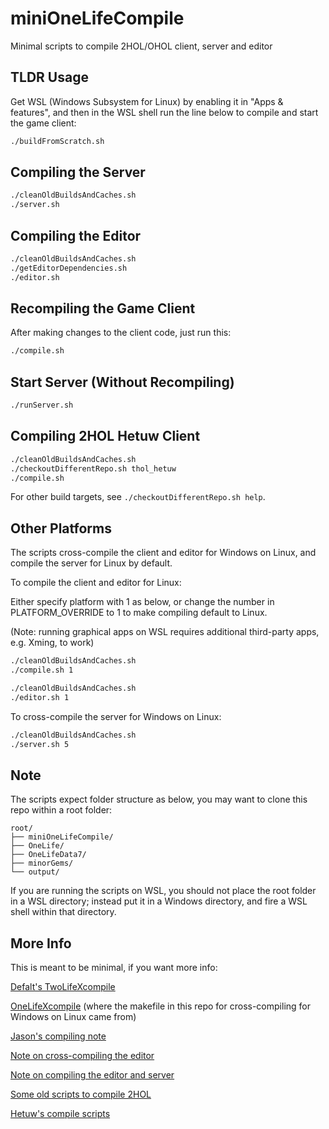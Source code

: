 # miniOneLifeCompile

Minimal scripts to compile 2HOL/OHOL client, server and editor

## TLDR Usage

Get WSL (Windows Subsystem for Linux) by enabling it in "Apps & features", and then in the WSL shell run the line below to compile and start the game client:

```bash
./buildFromScratch.sh
```

## Compiling the Server

```bash
./cleanOldBuildsAndCaches.sh
./server.sh
```

## Compiling the Editor

```bash
./cleanOldBuildsAndCaches.sh
./getEditorDependencies.sh
./editor.sh
```

## Recompiling the Game Client

After making changes to the client code, just run this:

```bash
./compile.sh
```

## Start Server (Without Recompiling)

```bash
./runServer.sh
```

## Compiling 2HOL Hetuw Client

```bash
./cleanOldBuildsAndCaches.sh
./checkoutDifferentRepo.sh thol_hetuw
./compile.sh
```

For other build targets, see `./checkoutDifferentRepo.sh help`.

## Other Platforms

The scripts cross-compile the client and editor for Windows on Linux, and compile the server for Linux by default. 

To compile the client and editor for Linux:

Either specify platform with 1 as below, or change the number in PLATFORM_OVERRIDE to 1 to make compiling default to Linux.

(Note: running graphical apps on WSL requires additional third-party apps, e.g. Xming, to work)

```bash
./cleanOldBuildsAndCaches.sh
./compile.sh 1
```

```bash
./cleanOldBuildsAndCaches.sh
./editor.sh 1
```

To cross-compile the server for Windows on Linux:

```bash
./cleanOldBuildsAndCaches.sh
./server.sh 5
```

## Note 

The scripts expect folder structure as below, you may want to clone this repo within a root folder:
```
root/
├── miniOneLifeCompile/
├── OneLife/
├── OneLifeData7/
├── minorGems/
└── output/
```

If you are running the scripts on WSL, you should not place the root folder in a WSL directory; instead put it in a Windows directory, and fire a WSL shell within that directory.


## More Info

This is meant to be minimal, if you want more info:

[Defalt's TwoLifeXcompile](https://github.com/Defalt36/TwoLifeXcompile)

[OneLifeXcompile](https://github.com/Joriom/OneLifeXcompile) (where the makefile in this repo for cross-compiling for Windows on Linux came from)

[Jason's compiling note](http://onehouronelife.com/compileNotes.php?nocounter=1)

[Note on cross-compiling the editor](https://github.com/jasonrohrer/OneLife/blob/dba27afbcee804026962f9fae319540f45fd6e42/documentation/devProcess/mingwNotes.txt)

[Note on compiling the editor and server](https://github.com/jasonrohrer/OneLife/blob/dba27afbcee804026962f9fae319540f45fd6e42/documentation/EditorAndServerBuildNotes.txt)

[Some old scripts to compile 2HOL](https://github.com/twohoursonelife/2HOL)

[Hetuw's compile scripts](https://github.com/hetuw/OneLife/tree/master/scripts/hetuwScripts)
